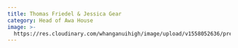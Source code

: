 ```yaml
---
title: Thomas Friedel & Jessica Gear
category: Head of Awa House
image: >-
  https://res.cloudinary.com/whanganuihigh/image/upload/v1558052636/prefects/IMG_2067.jpg
---
```


